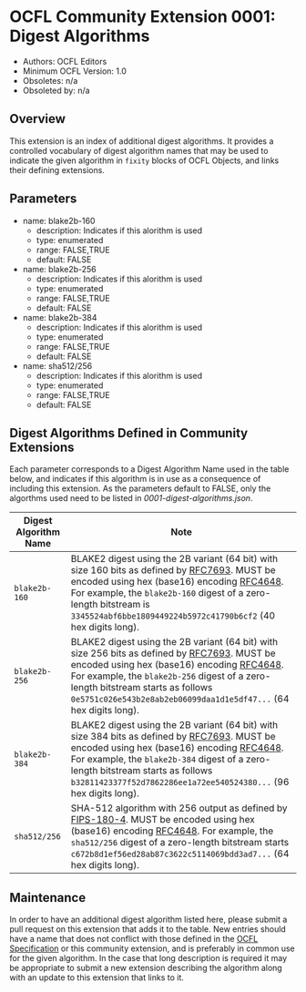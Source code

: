 # OCFL Community Extension 0001: Digest Algorithms

  * Authors: OCFL Editors
  * Minimum OCFL Version: 1.0
  * Obsoletes: n/a
  * Obsoleted by: n/a

## Overview

This extension is an index of additional digest algorithms. It provides a controlled vocabulary of digest algorithm names that may be used to indicate the given algorithm in `fixity` blocks of OCFL Objects, and links their defining extensions.

## Parameters

* name: blake2b-160
  * description: Indicates if this alorithm is used 
  * type: enumerated
  * range: FALSE,TRUE
  * default: FALSE
* name: blake2b-256
  * description: Indicates if this alorithm is used 
  * type: enumerated
  * range: FALSE,TRUE
  * default: FALSE
* name: blake2b-384
  * description: Indicates if this alorithm is used 
  * type: enumerated
  * range: FALSE,TRUE
  * default: FALSE
* name: sha512/256
  * description: Indicates if this alorithm is used 
  * type: enumerated
  * range: FALSE,TRUE
  * default: FALSE

## Digest Algorithms Defined in Community Extensions

Each parameter corresponds to a Digest Algorithm Name used in the table below, and indicates if this algorithm is in use as a consequence of including this extension. As the parameters default to FALSE, only the algorthms used need to be listed in *0001-digest-algorithms.json*. 

| Digest Algorithm Name | Note |
| --------------------- | ---- |
| `blake2b-160`         | BLAKE2 digest using the 2B variant (64 bit) with size 160 bits as defined by [RFC7693](https://tools.ietf.org/html/rfc7693). MUST be encoded using hex (base16) encoding [RFC4648](https://tools.ietf.org/html/rfc4648). For example, the `blake2b-160` digest of a zero-length bitstream is `3345524abf6bbe1809449224b5972c41790b6cf2` (40 hex digits long). |
| `blake2b-256`         | BLAKE2 digest using the 2B variant (64 bit) with size 256 bits as defined by [RFC7693](https://tools.ietf.org/html/rfc7693). MUST be encoded using hex (base16) encoding [RFC4648](https://tools.ietf.org/html/rfc4648). For example, the `blake2b-256` digest of a zero-length bitstream starts as follows `0e5751c026e543b2e8ab2eb06099daa1d1e5df47...` (64 hex digits long). |
| `blake2b-384`         | BLAKE2 digest using the 2B variant (64 bit) with size 384 bits as defined by [RFC7693](https://tools.ietf.org/html/rfc7693). MUST be encoded using hex (base16) encoding [RFC4648](https://tools.ietf.org/html/rfc4648). For example, the `blake2b-384` digest of a zero-length bitstream starts as follows `b32811423377f52d7862286ee1a72ee540524380...` (96 hex digits long). |
| `sha512/256`          | SHA-512 algorithm with 256 output as defined by [FIPS-180-4](https://nvlpubs.nist.gov/nistpubs/FIPS/NIST.FIPS.180-4.pdf). MUST be encoded using hex (base16) encoding [RFC4648](https://tools.ietf.org/html/rfc4648). For example, the `sha512/256` digest of a zero-length bitstream starts `c672b8d1ef56ed28ab87c3622c5114069bdd3ad7...` (64 hex digits long). |

## Maintenance

In order to have an additional digest algorithm listed here, please submit a pull request on this extension that adds it to the table. New entries should have a name that does not conflict with those defined in the [OCFL Specification](https://ocfl.io/latest/spec/) or this community extension, and is preferably in common use for the given algorithm. In the case that long description is required it may be appropriate to submit a new extension describing the algorithm along with an update to this extension that links to it.
